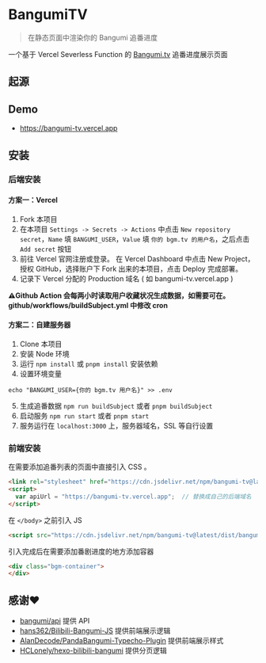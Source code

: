 # BangumiTV

> 在静态页面中渲染你的 Bangumi 追番进度

一个基于 Vercel Severless Function 的 [Bangumi.tv](https://bgm.tv) 追番进度展示页面

## 起源

## Demo
-   https://bangumi-tv.vercel.app

## 安装
### 后端安装
#### 方案一：Vercel
1.  Fork 本项目
2.  在本项目 `Settings -> Secrets -> Actions` 中点击 `New repository secret`，`Name` 填 `BANGUMI_USER`，`Value` 填 ` 你的 bgm.tv 的用户名 `，之后点击 `Add secret` 按钮
3.  前往 Vercel 官网注册或登录。
在 Vercel Dashboard 中点击 New Project，授权 GitHub，选择账户下 Fork 出来的本项目，点击 Deploy 完成部署。
4.  记录下 Vercel 分配的 Production 域名 ( 如 bangumi-tv.vercel.app )

**⚠️Github Action 会每两小时读取用户收藏状况生成数据，如需要可在。github/workflows/buildSubject.yml 中修改 cron**

#### 方案二：自建服务器
1.  Clone 本项目
2.  安装 Node 环境
3.  运行 `npm install` 或 `pnpm install` 安装依赖
4.  设置环境变量
   ```shell
   echo "BANGUMI_USER={你的 bgm.tv 用户名}" >> .env
   ```
5.  生成追番数据 `npm run buildSubject` 或者 `pnpm buildSubject`
6.  启动服务 `npm run start` 或者 `pnpm start`
7.  服务运行在 `localhost:3000` 上，服务器域名，SSL 等自行设置

### 前端安装
在需要添加追番列表的页面中直接引入 CSS 。
```html
<link rel="stylesheet" href="https://cdn.jsdelivr.net/npm/bangumi-tv@latest/dist/bangumi.css">
<script>
  var apiUrl = "https://bangumi-tv.vercel.app";  // 替换成自己的后端域名
</script>
```
在 `</body>` 之前引入 JS
```html
<script src="https://cdn.jsdelivr.net/npm/bangumi-tv@latest/dist/bangumi.js"></script>
```

引入完成后在需要添加番剧进度的地方添加容器
```html
<div class="bgm-container">
</div>
```

## 感谢❤️
-   [bangumi/api](https://github.com/bangumi/api) 提供 API
-   [hans362/Bilibili-Bangumi-JS](https://github.com/hans362/Bilibili-Bangumi-JS) 提供前端展示逻辑
-   [AlanDecode/PandaBangumi-Typecho-Plugin](https://github.com/AlanDecode/PandaBangumi-Typecho-Plugin) 提供前端展示样式
-   [HCLonely/hexo-bilibili-bangumi](https://github.com/HCLonely/hexo-bilibili-bangumi) 提供分页逻辑
